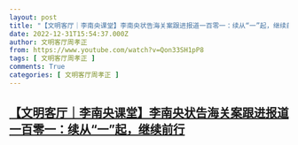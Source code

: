 ```yaml
---
layout: post
title: "【文明客厅｜李南央课堂】李南央状告海关案跟进报道一百零一：续从“一”起，继续前行"
date: 2022-12-31T15:54:37.000Z
author: 文明客厅周孝正
from: https://www.youtube.com/watch?v=Qon33SH1pP8
tags: [ 文明客厅周孝正 ]
comments: True
categories: [ 文明客厅周孝正 ]
---
```

<!--1672502077000-->
[【文明客厅｜李南央课堂】李南央状告海关案跟进报道一百零一：续从“一”起，继续前行](https://www.youtube.com/watch?v=Qon33SH1pP8)
------

<div>

</div>
